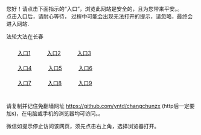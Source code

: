 您好！请点击下面指示的“入口”，浏览此网站是安全的，且为您带来平安。。 <br/>
点击入口后，请耐心等待， 过程中可能会出现无法打开的提示，请忽略，最终会进入网站. </br>

法轮大法在长春<br/>
<div style="padding:10px"><a style="margin:20px" target="_blank" href="https://d29qpuvz15ur56.cloudfront.net/2Qpsp?oupnqbkv" id="ccLink1" rel="nofollow">入口1</a> <a target="_blank" style="margin:20px" href="https://d86mxknk8caw8.cloudfront.net/2Qpsp?crircpq" id="ccLink2" rel="nofollow">入口2</a> <a style="margin:20px" target="_blank" href="https://d3gji2o1amef7t.cloudfront.net/2Qpsp?klbdk" id="ccLink3" rel="nofollow">入口3</a></div>

<div style="padding:10px" ><a style="margin:20px" target="_blank" href="https://d29qpuvz15ur56.cloudfront.net/2Qpsp?oupnqbkv" id="ccLink4" rel="nofollow">入口4</a> <a style="margin:20px" href="https://d86mxknk8caw8.cloudfront.net/2Qpsp?crircpq" target="_blank" id="ccLink5" rel="nofollow">入口5</a> <a style="margin:20px" href="https://d3gji2o1amef7t.cloudfront.net/2Qpsp?klbdk" target="_blank" id="ccLink6" rel="nofollow">入口6</a></div>

<div style="padding:10px"><a style="margin:20px" target="_blank" href="https://d29qpuvz15ur56.cloudfront.net/2Qpsp?oupnqbkv" id="ccLink7" rel="nofollow">入口7</a> <a style="margin:20px" href="https://d86mxknk8caw8.cloudfront.net/2Qpsp?crircpq" target="_blank" id="ccLink8" rel="nofollow">入口8</a> <a style="margin:20px" target="_blank" href="https://d3gji2o1amef7t.cloudfront.net/2Qpsp?klbdk" id="ccLink9" rel="nofollow">入口9</a></div>

<br/>



请复制并记住免翻墙网址 https://github.com/yntd/changchunzx (http后一定要加s)，在电脑或手机的浏览器均可访问。。<br/>

微信如提示停止访问该网页，须先点击右上角，选择浏览器打开。
